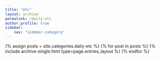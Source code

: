 ```yaml
---
title: "etc"
layout: archive
permalink: /daily-etc
author_profile: true
sidebar:
    nav: "sidebar-category"
---
```



{% assign posts = site.categories.daily-etc %}
{% for post in posts %} {% include archive-single.html type=page.entries_layout %} {% endfor %}